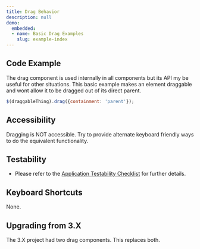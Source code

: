 ```yaml
---
title: Drag Behavior
description: null
demo:
  embedded:
  - name: Basic Drag Examples
    slug: example-index
---
```


## Code Example

The drag component is used internally in all components but its API my be useful for other situations. This basic example makes an element draggable and wont allow it to be dragged out of its direct parent.

```javascript
$(draggableThing).drag({containment: 'parent'});
```

## Accessibility

Dragging is NOT accessible. Try to provide alternate keyboard friendly ways to do the equivalent functionality.

## Testability

- Please refer to the [Application Testability Checklist](https://design.infor.com/resources/application-testability-checklist) for further details.

## Keyboard Shortcuts

None.

## Upgrading from 3.X

The 3.X project had two drag components. This replaces both.
